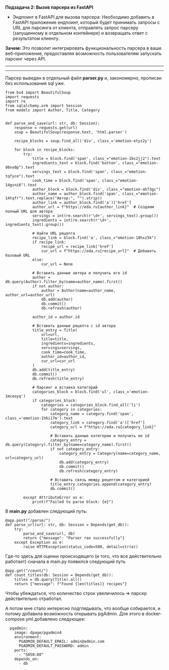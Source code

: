 **Подзадача 2: Вызов парсера из FastAPI**
- Эндпоинт в FastAPI для вызова парсера:
Необходимо добавить в FastAPI приложение ендпоинт, который будет принимать запросы с URL для парсинга от клиента, отправлять запрос парсеру (запущенному в отдельном контейнере) и возвращать ответ с результатом клиенту.

**Зачем:** Это позволит интегрировать функциональность парсера в ваше веб-приложение, предоставляя возможность пользователям запускать парсинг через API.

<hr>
<hr>

Парсер выведен в отдельный файл **parser.py** и, закономерно, прописан без использования sql уже.
```
from bs4 import BeautifulSoup
import requests
import re
from sqlalchemy.orm import Session
from models import Author, Title, Category


def parse_and_save(url: str, db: Session):
    response = requests.get(url)
    soup = BeautifulSoup(response.text, 'html.parser')

    recipe_blocks = soup.find_all('div', class_='emotion-etyz2y')

    for block in recipe_blocks:
        try:
            title = block.find('span', class_="emotion-1bs2jj2").text
            ingredients_text = block.find('button', class_="emotion-d6nx0p").text
            servings_text = block.find('span', class_="emotion-tqfyce").text
            cook_time = block.find('span', class_="emotion-14gsni6").text
            author_block = block.find('div', class_="emotion-ah73gc")
            author_name = author_block.find('span', class_="emotion-14tqfr").text.replace("Автор:", "").strip()
            author_link = author_block.find('a')['href']
            author_url = f"https://eda.ru{author_link}"  # Создаем полный URL для автора
            servings = int(re.search(r'\d+', servings_text).group())
            ingredients = int(re.search(r'\d+', ingredients_text).group())

            # Найти URL рецепта
            recipe_link = block.find('a', class_="emotion-18hxz5k")
            if recipe_link:
                recipe_url = recipe_link['href']
                cur_url = f"https://eda.ru{recipe_url}"  # Добавить базовый URL
            else:
                cur_url = None

            # Вставить данные автора и получить его id
            author = db.query(Author).filter_by(name=author_name).first()
            if not author:
                author = Author(name=author_name, author_url=author_url)
                db.add(author)
                db.commit()
                db.refresh(author)

            author_id = author.id

            # Вставить данные рецепта с id автора
            title_entry = Title(
                url=url,
                title=title,
                ingredients=ingredients,
                servings=servings,
                cook_time=cook_time,
                author_id=author_id,
                cur_url=cur_url
            )
            db.add(title_entry)
            db.commit()
            db.refresh(title_entry)

            # Парсинг и вставка категорий
            categories_block = block.find('ul', class_='emotion-1mceoyq')
            if categories_block:
                categories = categories_block.find_all('li')
                for category in categories:
                    category_name = category.find('span', class_='emotion-1h6i17m').text
                    category_link = category.find('a')['href']
                    category_url = f"https://eda.ru{category_link}"

                    # Вставить данные категории и получить ее id
                    category_entry = db.query(Category).filter_by(name=category_name).first()
                    if not category_entry:
                        category_entry = Category(name=category_name, url=category_url)
                        db.add(category_entry)
                        db.commit()
                        db.refresh(category_entry)

                    # Вставить связь между рецептом и категорией
                    title_entry.categories.append(category_entry)
                    db.commit()

        except AttributeError as e:
            print(f"Failed to parse block: {e}")
```

В **main.py** добавлен следующий путь:
```
@app.post("/parse/")
def parse_url(url: str, db: Session = Depends(get_db)):
    try:
        parse_and_save(url, db)
        return {"message": "Parser ran successfully"}
    except Exception as e:
        raise HTTPException(status_code=500, detail=str(e))
```

Где-то здесь для оценки происходящего (и того, что все действительно работает) сначала в main.py появился следующий путь
```
@app.get("/сount/")
def count_titles(db: Session = Depends(get_db)):
    titles = db.query(Title).all()
    return {"message": f"Found {len(titles)} recipes"}
```
Чтобы убеждаться, что количество строк увеличилось => парсер действительно отработал. 

А потом мне стало интересно подглядывать, что вообще собирается, и потому добавила возможность открывать pgAdmin. Для этого в docker-compose.yml добавлено следующее:

```
  pgadmin:
    image: dpage/pgadmin4
    environment:
      PGADMIN_DEFAULT_EMAIL: admin@admin.com
      PGADMIN_DEFAULT_PASSWORD: admin
    ports:
      - "5050:80"
    depends_on:
      - db
```